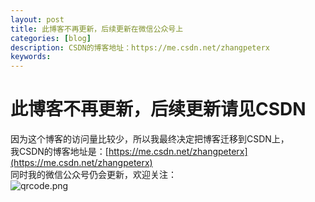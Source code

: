 ```yaml
---
layout: post
title: 此博客不再更新，后续更新在微信公众号上
categories: [blog]
description: CSDN的博客地址：https://me.csdn.net/zhangpeterx
keywords: 
---
```

# 此博客不再更新，后续更新请见CSDN
因为这个博客的访问量比较少，所以我最终决定把博客迁移到CSDN上，    
我CSDN的博客地址是：[https://me.csdn.net/zhangpeterx](https://me.csdn.net/zhangpeterx)     
同时我的微信公众号仍会更新，欢迎关注：   
![qrcode.png](https://raw.githubusercontent.com/zhang0peter/zhang0peter.github.io/master/images/posts/qrcode.jpg)    
